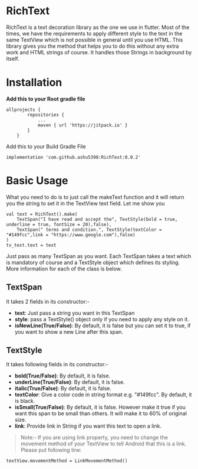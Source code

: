 # RichText

RichText is a text decoration library as the one we use in flutter. Most of the times, we have the requirements to apply different style to the text in the same TextView which is not possible in general until you use HTML. This library gives you the method that helps you to do this without any extra work and HTML strings of course. It handles those Strings in background by itself.

# Installation
**Add this to your Root gradle file**

	allprojects {
			repositories {
				...
				maven { url 'https://jitpack.io' }
			}
		}
Add this to your Build Gradle File

    implementation 'com.github.ashu5398:RichText:0.0.2'


# Basic Usage

What you need to do is to just call the makeText function and it will return you the string to set it in the TextView text field. Let me show you

    val text = RichText().make(
	    TextSpan("I have read and accept the", TextStyle(bold = true, underline = true, fontSize = 20),false),
	    TextSpan(" terms and condition.", TextStyle(textColor = "#149fcc",link = "https://www.google.com"),false)
    )
    tv_test.text = text
Just pass as many TextSpan as you want. Each TextSpan takes a text which is mandatory of course and a TextStyle object which defines its styling. More information for each of the class is below.

## TextSpan

It takes 2 fields in its constructor:-

 - **text**: Just pass a string you want in this TextSpan
 - **style**: pass a TextStyle() object only if you need to apply any style on it.
 - **isNewLine(True/False)**: By default, it is false but you can set it to true, if you want to show a new Line after this span.

## TextStyle

It takes following fields in its constructor:-

 - **bold(True/False)**: By default, it is false.
 - **underLine(True/False)**: By default, it is false.
 - **italic(True/False)**: By default, it is false.
 - **textColor**: Give a color code in string format e.g. "#149fcc". By default, it is black.
 - **isSmall(True/False)**: By default, it is false. However make it true if you want this span to be small than others. It will make it to 60% of original size.
 - **link**: Provide link in String if you want this text to open a link.

> Note:- If you are using link property, you need to change the movement
> method of your TextView to tell Android that this is a link. Please
> put following line:

    textView.movementMethod = LinkMovementMethod()
